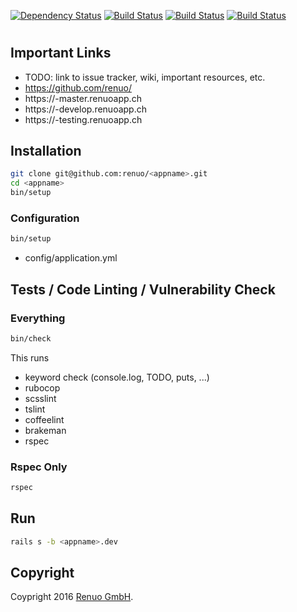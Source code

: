 [![Dependency Status](https://gemnasium.com/TODO.svg)](https://gemnasium.com/renuo/<appname>) [![Build Status](https://travis-ci.com/renuo/<appname>.svg?token=TODO&branch=master)](https://travis-ci.com/renuo/<appname>) [![Build Status](https://travis-ci.com/renuo/<appname>.svg?token=TODO&branch=develop)](https://travis-ci.com/renuo/<appname>) [![Build Status](https://travis-ci.com/renuo/<appname>.svg?token=TODO&branch=testing)](https://travis-ci.com/renuo/<appname>)

# <appname>

## Important Links

* TODO: link to issue tracker, wiki, important resources, etc.
* https://github.com/renuo/<appname>
* https://<appname>-master.renuoapp.ch
* https://<appname>-develop.renuoapp.ch
* https://<appname>-testing.renuoapp.ch

## Installation

```sh
git clone git@github.com:renuo/<appname>.git
cd <appname>
bin/setup
```

### Configuration

```sh
bin/setup
```

* config/application.yml

## Tests / Code Linting / Vulnerability Check

### Everything

```sh
bin/check
```

This runs

* keyword check (console.log, TODO, puts, ...)
* rubocop
* scsslint
* tslint
* coffeelint
* brakeman
* rspec

### Rspec Only

```sh
rspec
```

## Run

```sh
rails s -b <appname>.dev
```

## Copyright

Coypright 2016 [Renuo GmbH](https://www.renuo.ch/).
